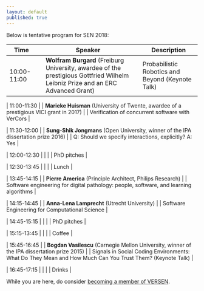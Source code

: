 ```yaml
---
layout: default
published: true
---
```


Below is tentative program for SEN 2018:

| Time | | Speaker | | Description |  
|--------- |-| ------  |-| ----------- |
| 10:00-11:00 | | **Wolfram Burgard** (Freiburg University, awardee of the prestigious Gottfried Wilhelm Leibniz Prize and an ERC Advanced Grant) | | Probabilistic Robotics and Beyond (Keynote Talk) | 

| 11:00-11:30 | | **Marieke Huisman** (University of Twente, awardee of a prestigious VICI grant in 2017) | | Verification of concurrent software with VerCors |  

| 11:30-12:00 | | **Sung-Shik Jongmans** (Open University, winner of the IPA dissertation prize 2016) | | Q: Should we specify interactions, explicitly? A: Yes | 

| 12:00-12:30 | |  | | PhD pitches |

| 12:30-13:45 | |  | | Lunch | 

| 13:45-14:15 | | **Pierre America** (Principle Architect, Philips Research) | | Software engineering for digital pathology: people, software, and learning algorithms |  

| 14:15-14:45 | | **Anna-Lena Lamprecht** (Utrecht University) | | Software Engineering for Computational Science | 

| 14:45-15:15 | |  | | PhD pitches |

| 15:15-13:45 | |  | | Coffee |  

| 15:45-16:45 | | **Bogdan Vasilescu** (Carnegie Mellon University, winner of the IPA dissertation prize 2015)  | | Signals in Social Coding Environments: What Do They Mean and How Much Can You Trust Them? (Keynote Talk) | 

| 16:45-17:15 | |  | | Drinks | 


While you are here, do consider [becoming a member of VERSEN](http://www.versen.nl/register).

